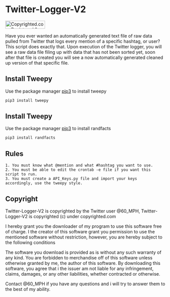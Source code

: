 # Twitter-Logger-V2

<a class="copyrighted-badge" title="Copyrighted.com Registered &amp; Protected" target="_blank" href="https://www.copyrighted.com/work/SDN9EdkW1uqttNJe"><img alt="Copyrighted.com Registered &amp; Protected" border="0" width="125" height="25" srcset="https://static.copyrighted.com/badges/125x25/05_2_2x.png 2x" src="https://static.copyrighted.com/badges/125x25/05_2.png" /></a>

Have you ever wanted an automatically generated text file of raw data pulled from Twitter that logs every mention of a specific hashtag, or user? This script does exactly that. Upon execution of the Twitter logger, you will see a raw data file filing up with data that has not been sorted yet, soon after that file is created you will see a now automatically generated cleaned up version of that specific file.

## Install Tweepy

Use the package manager [pip3](https://pypi.org/project/tweepy/) to install tweepy

```bash
pip3 install tweepy
```
## Install Tweepy

Use the package manager [pip3](https://pypi.org/project/randfacts/) to install randfacts

```bash
pip3 install randfacts
```
## Rules
```
1. You must know what @mention and what #hashtag you want to use.
2. You must be able to edit the crontab -e file if you want this script to run.
3. You must create a API_Keys.py file and import your keys accordingly, use the tweepy style.
```
## Copyright

Twitter-Logger-V2 is copyrighted by the Twitter user @60_MPH, Twitter-Logger-V2 is copyrighted (c) under copyrighted.com

I hereby grant you the downloader of my program to use this software free of charge. I the creator of this software grant you permission to use the mentioned software without restriction, however, you are hereby subject to the following conditions

The software you download is provided as is without any such warranty of any kind. 
You are forbidden to merchandise off of this software unless otherwise granted by me, the author of this software.
By downloading this software, you agree that i the issuer am not liable for any infringement, claims, damages, or any other liabilities, whether contracted or otherwise.

Contact @60_MPH if you have any questions and i will try to answer them to the best of my ability.
